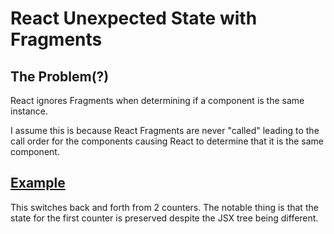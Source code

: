 # React Unexpected State with Fragments

## The Problem(?)

React ignores Fragments when determining if a component is the same instance.

I assume this is because React Fragments are never "called" leading to the call order for the components causing React to determine that it is the same component.

## [Example](https://dacioromero.github.io/react-unexpected-state-fragments/)

This switches back and forth from 2 counters. The notable thing is that the state for the first counter is preserved despite the JSX tree being different.

